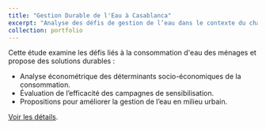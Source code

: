 ```yaml
---
title: "Gestion Durable de l'Eau à Casablanca"
excerpt: "Analyse des défis de gestion de l’eau dans le contexte du changement climatique et de l’urbanisation à Casablanca.<br/><img src='/images/casablanca_eau_figure/gg_Mt_Eau_num_vs_Niv_educ'>"
collection: portfolio
---
```


Cette étude examine les défis liés à la consommation d'eau des ménages et propose des solutions durables :

- Analyse économétrique des déterminants socio-économiques de la consommation.
- Évaluation de l’efficacité des campagnes de sensibilisation.
- Propositions pour améliorer la gestion de l’eau en milieu urbain.

[Voir les détails](https://lienverslerapport.com).
